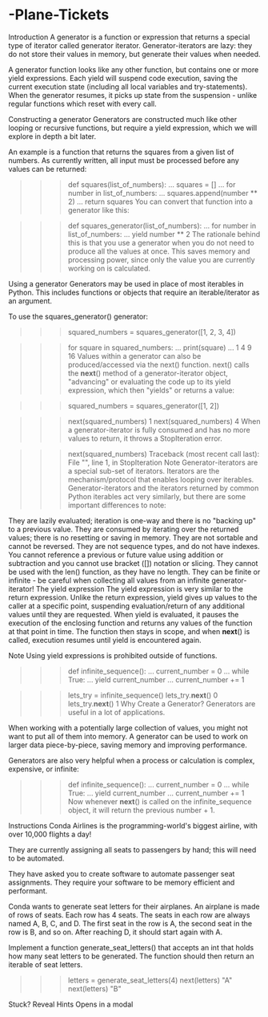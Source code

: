 # -Plane-Tickets
Introduction
A generator is a function or expression that returns a special type of iterator called generator iterator. Generator-iterators are lazy: they do not store their values in memory, but generate their values when needed.

A generator function looks like any other function, but contains one or more yield expressions. Each yield will suspend code execution, saving the current execution state (including all local variables and try-statements). When the generator resumes, it picks up state from the suspension - unlike regular functions which reset with every call.

Constructing a generator
Generators are constructed much like other looping or recursive functions, but require a yield expression, which we will explore in depth a bit later.

An example is a function that returns the squares from a given list of numbers. As currently written, all input must be processed before any values can be returned:

>>> def squares(list_of_numbers):
...     squares = []
...     for number in list_of_numbers:
...         squares.append(number ** 2)
...     return squares
You can convert that function into a generator like this:

>>> def squares_generator(list_of_numbers):
...     for number in list_of_numbers:
...         yield number ** 2
The rationale behind this is that you use a generator when you do not need to produce all the values at once. This saves memory and processing power, since only the value you are currently working on is calculated.

Using a generator
Generators may be used in place of most iterables in Python. This includes functions or objects that require an iterable/iterator as an argument.

To use the squares_generator() generator:

>>> squared_numbers = squares_generator([1, 2, 3, 4])

>>> for square in squared_numbers:
...     print(square)
...
1
4
9
16
Values within a generator can also be produced/accessed via the next() function. next() calls the __next__() method of a generator-iterator object, "advancing" or evaluating the code up to its yield expression, which then "yields" or returns a value:

>>> squared_numbers = squares_generator([1, 2])

>>> next(squared_numbers)
1
>>> next(squared_numbers)
4
When a generator-iterator is fully consumed and has no more values to return, it throws a StopIteration error.

>>> next(squared_numbers)
Traceback (most recent call last):
  File "<stdin>", line 1, in <module>
StopIteration
Note
Generator-iterators are a special sub-set of iterators. Iterators are the mechanism/protocol that enables looping over iterables. Generator-iterators and the iterators returned by common Python iterables act very similarly, but there are some important differences to note:

They are lazily evaluated; iteration is one-way and there is no "backing up" to a previous value.
They are consumed by iterating over the returned values; there is no resetting or saving in memory.
They are not sortable and cannot be reversed.
They are not sequence types, and do not have indexes. You cannot reference a previous or future value using addition or subtraction and you cannot use bracket ([]) notation or slicing.
They cannot be used with the len() function, as they have no length.
They can be finite or infinite - be careful when collecting all values from an infinite generator-iterator!
The yield expression
The yield expression is very similar to the return expression. Unlike the return expression, yield gives up values to the caller at a specific point, suspending evaluation/return of any additional values until they are requested. When yield is evaluated, it pauses the execution of the enclosing function and returns any values of the function at that point in time. The function then stays in scope, and when __next__() is called, execution resumes until yield is encountered again.

Note
Using yield expressions is prohibited outside of functions.

>>> def infinite_sequence():
...     current_number = 0
...     while True:
...         yield current_number
...         current_number += 1

>>> lets_try = infinite_sequence()
>>> lets_try.__next__()
0
>>> lets_try.__next__()
1
Why Create a Generator?
Generators are useful in a lot of applications.

When working with a potentially large collection of values, you might not want to put all of them into memory. A generator can be used to work on larger data piece-by-piece, saving memory and improving performance.

Generators are also very helpful when a process or calculation is complex, expensive, or infinite:

>>> def infinite_sequence():
...     current_number = 0
...     while True:
...         yield current_number
...         current_number += 1
Now whenever __next__() is called on the infinite_sequence object, it will return the previous number + 1.

Instructions
Conda Airlines is the programming-world's biggest airline, with over 10,000 flights a day!

They are currently assigning all seats to passengers by hand; this will need to be automated.

They have asked you to create software to automate passenger seat assignments. They require your software to be memory efficient and performant.

Conda wants to generate seat letters for their airplanes. An airplane is made of rows of seats. Each row has 4 seats. The seats in each row are always named A, B, C, and D. The first seat in the row is A, the second seat in the row is B, and so on. After reaching D, it should start again with A.

Implement a function generate_seat_letters(<number>) that accepts an int that holds how many seat letters to be generated. The function should then return an iterable of seat letters.

>>> letters = generate_seat_letters(4)
>>> next(letters)
"A"
>>> next(letters)
"B"

Stuck? Reveal Hints
Opens in a modal
